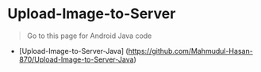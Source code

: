 # Upload-Image-to-Server
> Go to this page for Android Java code
* [Upload-Image-to-Server-Java] (https://github.com/Mahmudul-Hasan-870/Upload-Image-to-Server-Java)
